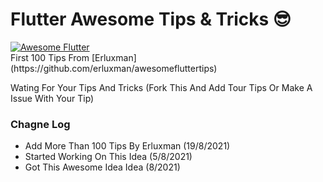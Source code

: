 # Flutter Awesome Tips & Tricks 😎

<a href="https://github.com/Solido/awesome-flutter">
    <img alt="Awesome Flutter" src="https://img.shields.io/badge/Awesome-Flutter-blue.svg?longCache=true&style=flat-square" />
</a>

<br />
First 100 Tips From [Erluxman](https://github.com/erluxman/awesomefluttertips)

Wating For Your Tips And Tricks (Fork This And Add Tour Tips Or Make A Issue With Your Tip)

### Chagne Log

- Add More Than 100 Tips By Erluxman (19/8/2021)
- Started Working On This Idea (5/8/2021)
- Got This Awesome Idea Idea (8/2021)
